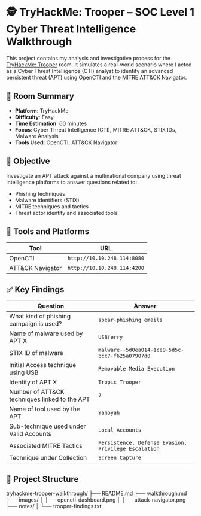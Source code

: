 # 🕵️ TryHackMe: Trooper – SOC Level 1 Cyber Threat Intelligence Walkthrough

This project contains my analysis and investigative process for the [TryHackMe: Trooper](https://tryhackme.com/room/trooper) room. It simulates a real-world scenario where I acted as a Cyber Threat Intelligence (CTI) analyst to identify an advanced persistent threat (APT) using OpenCTI and the MITRE ATT&CK Navigator.

## 🧠 Room Summary

- **Platform**: TryHackMe  
- **Difficulty**: Easy  
- **Time Estimation**: 60 minutes  
- **Focus**: Cyber Threat Intelligence (CTI), MITRE ATT&CK, STIX IDs, Malware Analysis  
- **Tools Used**: OpenCTI, ATT&CK Navigator

## 🎯 Objective

Investigate an APT attack against a multinational company using threat intelligence platforms to answer questions related to:

- Phishing techniques
- Malware identifiers (STIX)
- MITRE techniques and tactics
- Threat actor identity and associated tools

## 🔧 Tools and Platforms

| Tool              | URL                          |
|-------------------|------------------------------|
| OpenCTI           | `http://10.10.248.114:8080`  |
| ATT&CK Navigator  | `http://10.10.248.114:4200`  |

## ✅ Key Findings

| Question                                              | Answer                                |
|-------------------------------------------------------|----------------------------------------|
| What kind of phishing campaign is used?              | `spear-phishing emails`               |
| Name of malware used by APT X                         | `USBferry`                             |
| STIX ID of malware                                    | `malware--5d0ea014-1ce9-5d5c-bcc7-f625a07907d0` |
| Initial Access technique using USB                    | `Removable Media Execution`            |
| Identity of APT X                                     | `Tropic Trooper`                       |
| Number of ATT&CK techniques linked to the APT         | `7`                                    |
| Name of tool used by the APT                          | `Yahoyah`                              |
| Sub-technique used under Valid Accounts               | `Local Accounts`                       |
| Associated MITRE Tactics                              | `Persistence, Defense Evasion, Privilege Escalation` |
| Technique under Collection                            | `Screen Capture`                       |

## 📁 Project Structure

tryhackme-trooper-walkthrough/
├── README.md
├── walkthrough.md
├── images/
│ ├── opencti-dashboard.png
│ ├── attack-navigator.png
├── notes/
│ └── trooper-findings.txt

